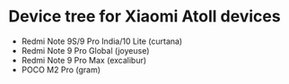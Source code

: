 # Device tree for Xiaomi Atoll devices

- Redmi Note 9S/9 Pro India/10 Lite (curtana)
- Redmi Note 9 Pro Global (joyeuse)
- Redmi Note 9 Pro Max (excalibur)
- POCO M2 Pro (gram)
